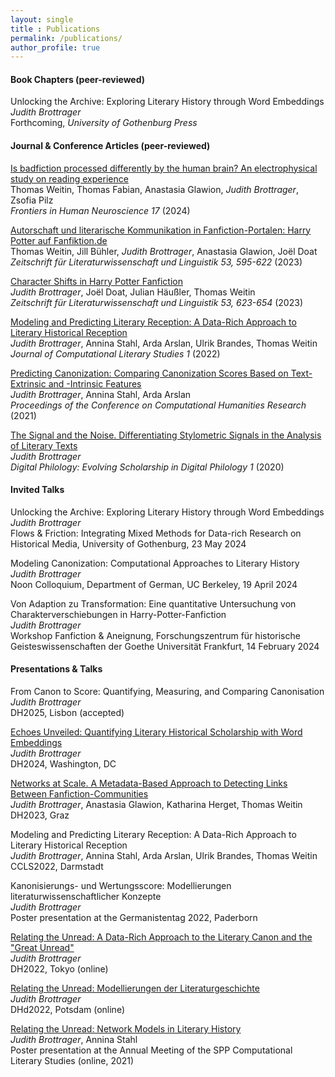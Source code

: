 ```yaml
---
layout: single
title : Publications
permalink: /publications/
author_profile: true
---
```


#### Book Chapters (peer-reviewed)

Unlocking the Archive: Exploring Literary History through Word Embeddings
*Judith Brottrager*  
Forthcoming, *University of Gothenburg Press* 


#### Journal & Conference Articles (peer-reviewed)

[Is badfiction processed differently by the human brain? An electrophysical study on reading experience](https://doi.org/10.3389/fnhum.2023.1333965)  
Thomas Weitin, Thomas Fabian, Anastasia Glawion, *Judith Brottrager*, Zsofia Pilz  
*Frontiers in Human Neuroscience 17* (2024)  

[Autorschaft und literarische Kommunikation in Fanfiction-Portalen: Harry Potter auf Fanfiktion.de](https://doi.org/10.1007/s41244-023-00306-1)  
Thomas Weitin, Jill Bühler, *Judith Brottrager*, Anastasia Glawion, Joël Doat  
*Zeitschrift für Literaturwissenschaft und Linguistik 53, 595-622* (2023)  

[Character Shifts in Harry Potter Fanfiction](https://doi.org/10.1007/s41244-023-00310-5)  
*Judith Brottrager*, Joël Doat, Julian Häußler, Thomas Weitin  
*Zeitschrift für Literaturwissenschaft und Linguistik 53, 623-654* (2023)  

[Modeling and Predicting Literary Reception: A Data-Rich Approach to Literary Historical Reception](https://doi.org/10.48694/jcls.95)  
*Judith Brottrager*, Annina Stahl, Arda Arslan, Ulrik Brandes, Thomas Weitin  
*Journal of Computational Literary Studies 1* (2022)  

[Predicting Canonization: Comparing Canonization Scores Based on Text-Extrinsic and -Intrinsic Features](https://www.ceur-ws.org/Vol-2989/short_paper21.pdf)  
*Judith Brottrager*, Annina Stahl, Arda Arslan  
*Proceedings of the Conference on Computational Humanities Research* (2021)  

[The Signal and the Noise. Differentiating Stylometric Signals in the Analysis of Literary Texts](https://tuprints.ulb.tu-darmstadt.de/13485/)  
*Judith Brottrager*  
*Digital Philology: Evolving Scholarship in Digital Philology 1* (2020) 

  
#### Invited Talks  

Unlocking the Archive: Exploring Literary History through Word Embeddings 
*Judith Brottrager*  
Flows & Friction: Integrating Mixed Methods for Data-rich Research on Historical Media, University of Gothenburg, 23 May 2024  

Modeling Canonization: Computational Approaches to Literary History 
*Judith Brottrager*  
Noon Colloquium, Department of German, UC Berkeley, 19 April 2024  

Von Adaption zu Transformation: Eine quantitative Untersuchung von Charakterverschiebungen in Harry-Potter-Fanfiction  
*Judith Brottrager*  
Workshop Fanfiction & Aneignung, Forschungszentrum für historische Geisteswissenschaften der Goethe Universität Frankfurt, 14 February 2024  

#### Presentations & Talks  

From Canon to Score: Quantifying, Measuring, and Comparing Canonisation  
*Judith Brottrager*  
DH2025, Lisbon (accepted)  

[Echoes Unveiled: Quantifying Literary Historical Scholarship with Word Embeddings](https://zenodo.org/records/13834936)  
*Judith Brottrager*  
DH2024, Washington, DC  

[Networks at Scale. A Metadata-Based Approach to Detecting Links Between Fanfiction-Communities](https://zenodo.org/records/7961822)  
*Judith Brottrager*, Anastasia Glawion, Katharina Herget, Thomas Weitin  
DH2023, Graz  

Modeling and Predicting Literary Reception: A Data-Rich Approach to Literary Historical Reception  
*Judith Brottrager*, Annina Stahl, Arda Arslan, Ulrik Brandes, Thomas Weitin  
CCLS2022, Darmstadt  

Kanonisierungs- und Wertungsscore: Modellierungen literaturwissenschaftlicher Konzepte  
*Judith Brottrager*  
Poster presentation at the Germanistentag 2022, Paderborn  

[Relating the Unread: A Data-Rich Approach to the Literary Canon and the "Great Unread"](https://dh2022.dhii.asia/dh2022bookofabsts.pdf)  
*Judith Brottrager*  
DH2022, Tokyo (online)  

[Relating the Unread: Modellierungen der Literaturgeschichte](https://zenodo.org/record/6304590)  
*Judith Brottrager*  
DHd2022, Potsdam (online)  

[Relating the Unread: Network Models in Literary History](https://zenodo.org/record/4737134)  
*Judith Brottrager*, Annina Stahl  
Poster presentation at the Annual Meeting of the SPP Computational Literary Studies (online, 2021)  